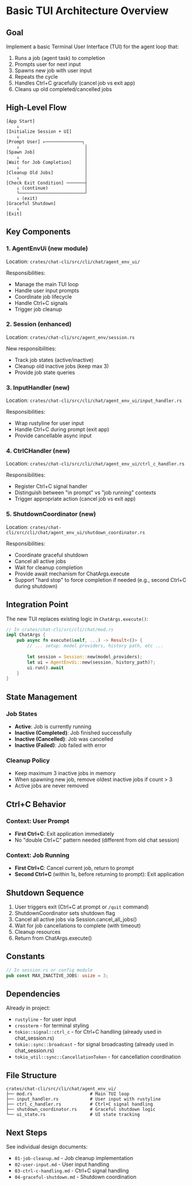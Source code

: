 # Basic TUI Architecture Overview

## Goal
Implement a basic Terminal User Interface (TUI) for the agent loop that:
1. Runs a job (agent task) to completion
2. Prompts user for next input
3. Spawns new job with user input
4. Repeats the cycle
5. Handles Ctrl+C gracefully (cancel job vs exit app)
6. Cleans up old completed/cancelled jobs

## High-Level Flow

```
[App Start]
    ↓
[Initialize Session + UI]
    ↓
[Prompt User] ←──────────────┐
    ↓                         │
[Spawn Job]                   │
    ↓                         │
[Wait for Job Completion]     │
    ↓                         │
[Cleanup Old Jobs]            │
    ↓                         │
[Check Exit Condition] ───────┤
    ↓ (continue)              │
    └─────────────────────────┘
    ↓ (exit)
[Graceful Shutdown]
    ↓
[Exit]
```

## Key Components

### 1. AgentEnvUi (new module)
Location: `crates/chat-cli/src/cli/chat/agent_env_ui/`

Responsibilities:
- Manage the main TUI loop
- Handle user input prompts
- Coordinate job lifecycle
- Handle Ctrl+C signals
- Trigger job cleanup

### 2. Session (enhanced)
Location: `crates/chat-cli/src/agent_env/session.rs`

New responsibilities:
- Track job states (active/inactive)
- Cleanup old inactive jobs (keep max 3)
- Provide job state queries

### 3. InputHandler (new)
Location: `crates/chat-cli/src/cli/chat/agent_env_ui/input_handler.rs`

Responsibilities:
- Wrap rustyline for user input
- Handle Ctrl+C during prompt (exit app)
- Provide cancellable async input

### 4. CtrlCHandler (new)
Location: `crates/chat-cli/src/cli/chat/agent_env_ui/ctrl_c_handler.rs`

Responsibilities:
- Register Ctrl+C signal handler
- Distinguish between "in prompt" vs "job running" contexts
- Trigger appropriate action (cancel job vs exit app)

### 5. ShutdownCoordinator (new)
Location: `crates/chat-cli/src/cli/chat/agent_env_ui/shutdown_coordinator.rs`

Responsibilities:
- Coordinate graceful shutdown
- Cancel all active jobs
- Wait for cleanup completion
- Provide await mechanism for ChatArgs.execute
- Support "hard stop" to force completion if needed (e.g., second Ctrl+C during shutdown)

## Integration Point

The new TUI replaces existing logic in `ChatArgs.execute()`:
```rust
// In crates/chat-cli/src/cli/chat/mod.rs
impl ChatArgs {
    pub async fn execute(&self, ...) -> Result<()> {
        // ... setup: model providers, history path, etc ...
        
        let session = Session::new(model_providers);
        let ui = AgentEnvUi::new(session, history_path)?;
        ui.run().await
    }
}
```


## State Management

### Job States
- **Active**: Job is currently running
- **Inactive (Completed)**: Job finished successfully
- **Inactive (Cancelled)**: Job was cancelled
- **Inactive (Failed)**: Job failed with error

### Cleanup Policy
- Keep maximum 3 inactive jobs in memory
- When spawning new job, remove oldest inactive jobs if count > 3
- Active jobs are never removed

## Ctrl+C Behavior

### Context: User Prompt
- **First Ctrl+C**: Exit application immediately
- No "double Ctrl+C" pattern needed (different from old chat session)

### Context: Job Running
- **First Ctrl+C**: Cancel current job, return to prompt
- **Second Ctrl+C** (within 1s, before returning to prompt): Exit application


## Shutdown Sequence

1. User triggers exit (Ctrl+C at prompt or `/quit` command)
2. ShutdownCoordinator sets shutdown flag
3. Cancel all active jobs via Session.cancel_all_jobs()
4. Wait for job cancellations to complete (with timeout)
5. Cleanup resources
6. Return from ChatArgs.execute()

## Constants

```rust
// In session.rs or config module
pub const MAX_INACTIVE_JOBS: usize = 3;
```

## Dependencies

Already in project:
- `rustyline` - for user input
- `crossterm` - for terminal styling
- `tokio::signal::ctrl_c` - for Ctrl+C handling (already used in chat_session.rs)
- `tokio::sync::broadcast` - for signal broadcasting (already used in chat_session.rs)
- `tokio_util::sync::CancellationToken` - for cancellation coordination

## File Structure

```
crates/chat-cli/src/cli/chat/agent_env_ui/
├── mod.rs                      # Main TUI loop
├── input_handler.rs            # User input with rustyline
├── ctrl_c_handler.rs           # Ctrl+C signal handling
├── shutdown_coordinator.rs     # Graceful shutdown logic
└── ui_state.rs                 # UI state tracking
```


## Next Steps

See individual design documents:
- `01-job-cleanup.md` - Job cleanup implementation
- `02-user-input.md` - User input handling
- `03-ctrl-c-handling.md` - Ctrl+C signal handling
- `04-graceful-shutdown.md` - Shutdown coordination
